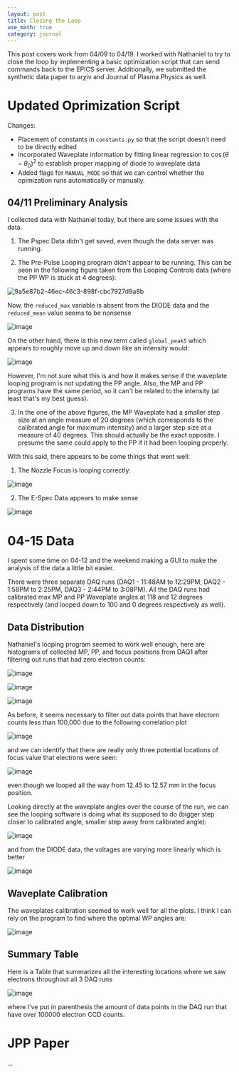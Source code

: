 ```yaml
---
layout: post
title: Closing the Loop
use_math: true
category: journal
---
```


This post covers work from 04/09 to 04/19. I worked with Nathaniel to try to close the loop by implementing a basic optimization script that can send commands back to the EPICS server. Additionally, we submitted the synthetic data paper to ar$\chi$iv and Journal of Plasma Physics as well.

# Updated Oprimization Script
Changes: 
- Placement of constants in  `constants.py` so that the script doesn't need to be directly edited
- Incorporated Waveplate information by fitting linear regression to $\cos(\theta - \theta_0)^2$ to establish proper mapping of diode to waveplate data
- Added flags for `MANUAL_MODE` so that we can control whether the opimization runs automatically or manually.

## 04/11 Preliminary Analysis
I collected data with Nathaniel today, but there are some issues with the data.

1. The Pspec Data didn't get saved, even though the data server was running. 

2. The Pre-Pulse Looping program didn't appear to be running. This can be seen in the following figure taken from the Looping Controls data (where the PP WP is stuck at 4 degrees):
   
![9a5e87b2-46ec-46c3-898f-cbc7927d9a8b](https://github.com/ronak-n-desai/ronak-n-desai.github.io/assets/98538788/ba1f99dc-30e7-40df-9a6d-668e195843b2)

Now, the `reduced_max` variable is absent from the DIODE data and the `reduced_mean` value seems to be nonsense

![image](https://github.com/ronak-n-desai/ronak-n-desai.github.io/assets/98538788/f743e416-69ab-4fea-95d0-d1168c483a8a)

On the other hand, there is this new term called `global_peak5` which appears to roughly move up and down like an intensity would:

![image](https://github.com/ronak-n-desai/ronak-n-desai.github.io/assets/98538788/bef3bfd4-d7ae-41bf-b3f4-3220072cc091)

However, I'm not sure what this is and how it makes sense if the waveplate looping program is not updating the PP angle. Also, the MP and PP programs have the same period, so it can't be related to the intensity (at least that's my best guess).

3. In the one of the above figures, the MP Waveplate had a smaller step size at an angle measure of 20 degrees (which corresponds to the calibrated angle for maximum intensity) and a larger step size at a measure of 40 degrees. This should actually be the exact opposite. I presume the same could apply to the PP if it had been looping properly.

With this said, there appears to be some things that went well:

1. The Nozzle Focus is looping correctly:

![image](https://github.com/ronak-n-desai/ronak-n-desai.github.io/assets/98538788/47cad2e4-969b-46ca-8c00-5eb7ef295e47)

2. The E-Spec Data appears to make sense

![image](https://github.com/ronak-n-desai/ronak-n-desai.github.io/assets/98538788/9d277e61-0c06-4136-a6f4-bcd743a3f4e1)

# 04-15 Data

I spent some time on 04-12 and the weekend making a GUI to make the analysis of the data a little bit easier.

There were three separate DAQ runs (DAQ1 - 11:48AM to 12:29PM, DAQ2 - 1:58PM to 2:25PM, DAQ3 - 2:44PM to 3:08PM). All the DAQ runs had calibrated max MP and PP Waveplate angles at 118 and 12 degrees respectively (and looped down to 100 and 0 degrees respectively as well).

## Data Distribution

Nathaniel's looping program seemed to work well enough, here are histograms of collected MP, PP, and focus positions from DAQ1 after filtering out runs that had zero electron counts:

![image](https://github.com/ronak-n-desai/ronak-n-desai.github.io/assets/98538788/07cd706d-a396-492b-9e51-2b4d2306976f)

![image](https://github.com/ronak-n-desai/ronak-n-desai.github.io/assets/98538788/ee2f79e7-5dae-4698-8257-b4cb5242421b)

![image](https://github.com/ronak-n-desai/ronak-n-desai.github.io/assets/98538788/ce834b5b-9bfd-4ffb-afc7-164803ab51b9)

As before, it seems necessary to filter out data points that have electorn counts less than 100,000 due to the following correlation plot

![image](https://github.com/ronak-n-desai/ronak-n-desai.github.io/assets/98538788/af6951ab-1e81-4f9a-8ccb-1f2c6ec74937)

and we can identify that there are really only three potential locations of focus value that electrons were seen:

![image](https://github.com/ronak-n-desai/ronak-n-desai.github.io/assets/98538788/416d06a9-3573-4a38-9a11-275165d135b0)

even though we looped all the way from 12.45 to 12.57 mm in the focus position.

Looking directly at the waveplate angles over the course of the run, we can see the looping software is doing what its supposed to do (bigger step closer to calibrated angle, smaller step away from calibrated angle): 

![image](https://github.com/ronak-n-desai/ronak-n-desai.github.io/assets/98538788/ad10df7d-fc9a-4283-b358-fd1d78fe5eee)

and from the DIODE data, the voltages are varying more linearly which is better

![image](https://github.com/ronak-n-desai/ronak-n-desai.github.io/assets/98538788/2eab320a-d442-40f2-93df-e16b39a44906)

## Waveplate Calibration
The waveplates calibration seemed to work well for all the plots. I think I can rely on the program to find where the optimal WP angles are: 

![image](https://github.com/ronak-n-desai/ronak-n-desai.github.io/assets/98538788/50226dc5-aa45-4b56-b525-5c444ba017d1)

## Summary Table

Here is a Table that summarizes all the interesting locations where we saw electrons throughout all 3 DAQ runs

![image](https://github.com/ronak-n-desai/ronak-n-desai.github.io/assets/98538788/a078605f-dcba-4936-b1fb-1c70a054ea28)

<!-- 
| Quantity | Range | DAQ1(99) | DAQ2(14) | DAQ3(5) |
| ------ | ------ | ------ | --- | --- |
| MP | 18000-30000 | 26600,27500 | ~29400 | ~26000 |
| PP | 1000-50000 | 8000,9500,12000 | ~7100 | ~7950 |
| Focus | 12.45 - 12.57 | 12.486, 12.5, 12.515 | ~12.5 | ~12.45 |
| Optimum | (MP, PP, Focus) | (26593, 11538, 12.486) | (29372, 7151, 12.509) | (26086, 7954, 12.447) | 
-->

where I've put in parenthesis the amount of data points in the DAQ run that have over 100000 electron CCD counts.


# JPP Paper
...
